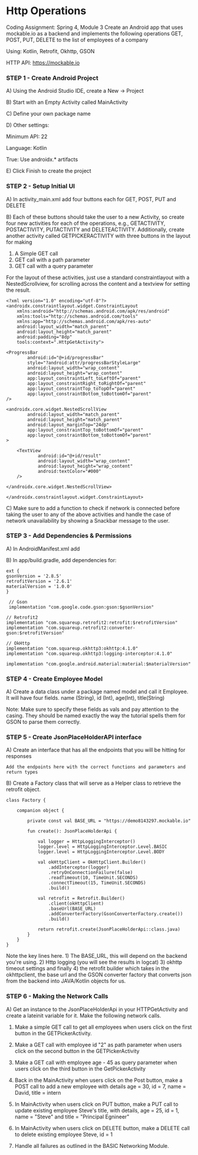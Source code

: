
# Http Operations
Coding Assignment: Spring 4, Module 3 
Create an Android app that uses mockable.io as a backend and implements the following operations
GET, POST, PUT, DELETE to the list of employees of a company

Using: Kotlin, Retrofit, Okhttp, GSON

HTTP API: https://mockable.io

### STEP 1 - Create Android Project
A) Using the Android Studio IDE, create a New -> Project

B) Start with an Empty Activity called MainActivity

C) Define your own package name

D) Other settings:

Minimum API: 22

Language: Kotlin

True: Use androidx.* artifacts

E) Click Finish to create the project

### STEP 2 - Setup Initial UI 

A) In activity_main.xml add four buttons each for GET, POST, PUT and DELETE

B) Each of these buttons should take the user to a new Activity, so create four new activities for each of the operations, e.g., GETACTIVITY, POSTACTIVITY, PUTACTIVITY and DELETEACTIVITY. Additionally, create another activity called GETPICKERACTIVITY with three buttons in the layout for making 
1) A Simple GET call 
2) GET call with a path parameter
3) GET call with a query parameter

For the layout of these activities, just use a standard constraintlayout with a NestedScrollview, for scrolling across the content and a textview for setting the result. 

    <?xml version="1.0" encoding="utf-8"?>
    <androidx.constraintlayout.widget.ConstraintLayout
        xmlns:android="http://schemas.android.com/apk/res/android"
        xmlns:tools="http://schemas.android.com/tools"
        xmlns:app="http://schemas.android.com/apk/res-auto"
        android:layout_width="match_parent"
        android:layout_height="match_parent"
        android:padding="8dp"
        tools:context=".HttpGetActivity">

    <ProgressBar
            android:id="@+id/progressBar"
            style="?android:attr/progressBarStyleLarge"
            android:layout_width="wrap_content"
            android:layout_height="wrap_content"
            app:layout_constraintLeft_toLeftOf="parent"
            app:layout_constraintRight_toRightOf="parent"
            app:layout_constraintTop_toTopOf="parent"
            app:layout_constraintBottom_toBottomOf="parent"
    />

    <androidx.core.widget.NestedScrollView
            android:layout_width="match_parent"
            android:layout_height="match_parent"
            android:layout_marginTop="24dp"
            app:layout_constraintTop_toBottomOf="parent"
            app:layout_constraintBottom_toBottomOf="parent"
    >

        <TextView
                android:id="@+id/result"
                android:layout_width="wrap_content"
                android:layout_height="wrap_content"
                android:textColor="#000"
        />

    </androidx.core.widget.NestedScrollView>

    </androidx.constraintlayout.widget.ConstraintLayout>

C) Make sure to add a function to check if network is connected before taking the user to any of the above activities and handle the case of network unavailability by showing a Snackbar message to the user. 

### STEP 3 - Add Dependencies & Permissions

A) In AndroidManifest.xml add 
        <uses-permission android:name="android.permission.ACCESS_NETWORK_STATE"/>
        <uses-permission android:name="android.permission.INTERNET"/>

B) In app/build.gradle, add dependencies for: 

    ext {
    gsonVersion = '2.8.5'
    retrofitVersion = '2.6.1'
    materialVersion = '1.0.0'
    }

     // Gson
     implementation "com.google.code.gson:gson:$gsonVersion"

    // Retrofit2
    implementation "com.squareup.retrofit2:retrofit:$retrofitVersion"
    implementation "com.squareup.retrofit2:converter-gson:$retrofitVersion"

    // OkHttp
    implementation "com.squareup.okhttp3:okhttp:4.1.0"
    implementation "com.squareup.okhttp3:logging-interceptor:4.1.0"

    implementation "com.google.android.material:material:$materialVersion" 

### STEP 4 - Create Employee Model

A) Create a data class under a package named model and call it Employee. It will have four fields.
 name (String), id (Int), age(Int), title(String)

Note: Make sure to specify these fields as vals and pay attention to the casing. They should be named exactly the way the tutorial spells them for GSON to parse them correctly.

### STEP 5 - Create JsonPlaceHolderAPI interface
A) Create an interface that has all the endpoints that you will be hitting for responses

    Add the endpoints here with the correct functions and parameters and return types

B) Create a Factory class that will serve as a Helper class to retrieve the retrofit object. 

    class Factory {

        companion object {

            private const val BASE_URL = "https://demo8143297.mockable.io"

            fun create(): JsonPlaceHolderApi {

                val logger = HttpLoggingInterceptor()
                logger.level = HttpLoggingInterceptor.Level.BASIC
                logger.level = HttpLoggingInterceptor.Level.BODY

                val okHttpClient = OkHttpClient.Builder()
                    .addInterceptor(logger)
                    .retryOnConnectionFailure(false)
                    .readTimeout(10, TimeUnit.SECONDS)
                    .connectTimeout(15, TimeUnit.SECONDS)
                    .build()

                val retrofit = Retrofit.Builder()
                    .client(okHttpClient)
                    .baseUrl(BASE_URL)
                    .addConverterFactory(GsonConverterFactory.create())
                    .build()

                return retrofit.create(JsonPlaceHolderApi::class.java)
            }
        }
    }

 Note the key lines here. 1) The BASE_URL, this will depend on the backend you're using.
 2) Http logging (you will see the results in logcat) 3) okhttp timeout settings and finally 4) the retrofit builder which takes in the okhttpclient, the base url and the GSON converter factory that converts json from the backend into JAVA/Kotlin objects for us.

### STEP 6 - Making the Network Calls

A) Get an instance to the JsonPlaceHolderApi in your HTTPGetActivity and create a lateinit variable for it. Make the following network calls. 

1) Make a simple GET call to get all employees when users click on the first button in the GETPickerActivity. 

2) Make a GET call with employee id "2" as path parameter when users click on the second button in the GETPickerActivity

3) Make a GET call with employee age - 45 as query parameter when users click on the third button in the GetPickerActivity 

4) Back in the MainActivity when users click on the Post button, make a POST call to add a new employee with details age = 30, id = 7, name = David, title = intern

5) In MainActivity when users click on PUT button, make a PUT call to update existing employee Steve's title, with details, age = 25, id = 1, name = "Steve" and title = "Principal Egnineer"

6) In MainActivity when users click on DELETE button, make a DELETE call to delete existing employee Steve, id = 1 

7) Handle all failures as outlined in the BASIC Networking Module. 
